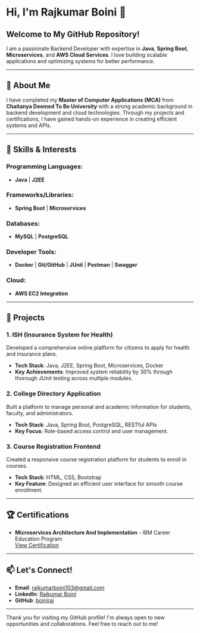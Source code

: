 # Hi, I'm Rajkumar Boini 👋

## Welcome to My GitHub Repository!

I am a passionate Backend Developer with expertise in **Java**, **Spring Boot**, **Microservices**, and **AWS Cloud Services**. I love building scalable applications and optimizing systems for better performance.

---

## 📖 About Me
I have completed my **Master of Computer Applications (MCA)** from **Chaitanya Deemed To Be University** with a strong academic background in backend development and cloud technologies. Through my projects and certifications, I have gained hands-on experience in creating efficient systems and APIs.

---
## 🌟 Skills & Interests

### Programming Languages:
- **Java** | **J2EE**

### Frameworks/Libraries:
- **Spring Boot** | **Microservices**

### Databases:
- **MySQL** | **PostgreSQL**

### Developer Tools:
- **Docker** | **Git/GitHub** | **JUnit** | **Postman** | **Swagger**

### Cloud:
- **AWS EC2 Integration**
---

## 🚀 Projects

### 1. **ISH (Insurance System for Health)**
Developed a comprehensive online platform for citizens to apply for health and insurance plans.
- **Tech Stack**: Java, J2EE, Spring Boot, Microservices, Docker
- **Key Achievements**: Improved system reliability by 30% through thorough JUnit testing across multiple modules.

### 2. **College Directory Application**
Built a platform to manage personal and academic information for students, faculty, and administrators.
- **Tech Stack**: Java, Spring Boot, PostgreSQL, RESTful APIs
- **Key Focus**: Role-based access control and user management.

### 3. **Course Registration Frontend**
Created a responsive course registration platform for students to enroll in courses.
- **Tech Stack**: HTML, CSS, Bootstrap
- **Key Feature**: Designed an efficient user interface for smooth course enrollment.

---

## 🏆 Certifications
- **Microservices Architecture And Implementation** - IBM Career Education Program  
[View Certification](#)

---

## 📫 Let's Connect!
- **Email**: rajkumarboini103@gmail.com
- **LinkedIn**: [Rajkumar Boini](https://www.linkedin.com/in/rajkumar-boini)
- **GitHub**: [boiniraj](https://github.com/boiniraj)

---

Thank you for visiting my GitHub profile! I'm always open to new opportunities and collaborations. Feel free to reach out to me!
